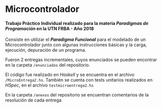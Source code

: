 # Microcontrolador 

#### Trabajo Práctico Individual realizado para la materia _Paradigmas de Programación_ en la UTN FRBA - Año 2018

Consiste en utilizar el **_Paradigma Funcional_** para el modelado de un Microcontrolador junto con algunas instrucciones básicas y la carga, ejecución, depuración de un programa.

Fueron 2 entregas incrementales, cuyos enunciados se pueden encontrar en la carpeta `/enunciados` del repositorio.

El código fue realizado en _Haskell_ y se encuentra en el archivo `/MicroEntrega2.hs`. También se cuenta con tests unitarios realizados en _HSpec_, en el archivo `testmicroentrega2.hs`

En la carpeta `/anexos` del repositorio se encuentran comentarios de la resolución de cada entrega
